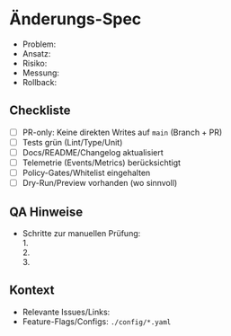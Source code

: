 # Änderungs-Spec

- Problem: <!-- Was war das Problem / Ziel? -->
- Ansatz: <!-- Wie wird es gelöst? Architektur / Design / Alternativen -->
- Risiko: <!-- low | med | high; warum? -->
- Messung: <!-- Metriken / Tests / Telemetrie zur Wirkung -->
- Rollback: <!-- Wie rückgängig machen / Feature-Flag / Plan B -->

## Checkliste

- [ ] PR-only: Keine direkten Writes auf `main` (Branch + PR)
- [ ] Tests grün (Lint/Type/Unit)
- [ ] Docs/README/Changelog aktualisiert
- [ ] Telemetrie (Events/Metrics) berücksichtigt
- [ ] Policy-Gates/Whitelist eingehalten
- [ ] Dry-Run/Preview vorhanden (wo sinnvoll)

## QA Hinweise

- Schritte zur manuellen Prüfung:  
  1.  
  2.  
  3.  

## Kontext

- Relevante Issues/Links:
- Feature-Flags/Configs: `./config/*.yaml`
